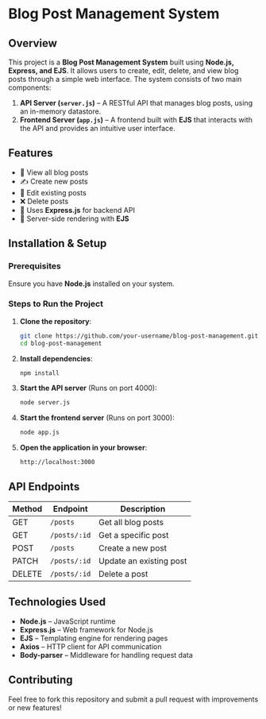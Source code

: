 # Blog Post Management System

## Overview
This project is a **Blog Post Management System** built using **Node.js, Express, and EJS**. It allows users to create, edit, delete, and view blog posts through a simple web interface. The system consists of two main components:

1. **API Server (`server.js`)** – A RESTful API that manages blog posts, using an in-memory datastore.
2. **Frontend Server (`app.js`)** – A frontend built with **EJS** that interacts with the API and provides an intuitive user interface.

## Features
- 📌 View all blog posts
- ✍️ Create new posts
- 📝 Edit existing posts
- ❌ Delete posts
- 🔗 Uses **Express.js** for backend API
- 🎨 Server-side rendering with **EJS**

## Installation & Setup
### Prerequisites
Ensure you have **Node.js** installed on your system.

### Steps to Run the Project
1. **Clone the repository**:
   ```bash
   git clone https://github.com/your-username/blog-post-management.git
   cd blog-post-management
   ```

2. **Install dependencies**:
   ```bash
   npm install
   ```

3. **Start the API server** (Runs on port 4000):
   ```bash
   node server.js
   ```

4. **Start the frontend server** (Runs on port 3000):
   ```bash
   node app.js
   ```

5. **Open the application in your browser**:
   ```
   http://localhost:3000
   ```

## API Endpoints
| Method | Endpoint         | Description                  |
|--------|-----------------|------------------------------|
| GET    | `/posts`        | Get all blog posts          |
| GET    | `/posts/:id`    | Get a specific post         |
| POST   | `/posts`        | Create a new post           |
| PATCH  | `/posts/:id`    | Update an existing post     |
| DELETE | `/posts/:id`    | Delete a post               |

## Technologies Used
- **Node.js** – JavaScript runtime
- **Express.js** – Web framework for Node.js
- **EJS** – Templating engine for rendering pages
- **Axios** – HTTP client for API communication
- **Body-parser** – Middleware for handling request data

## Contributing
Feel free to fork this repository and submit a pull request with improvements or new features!
